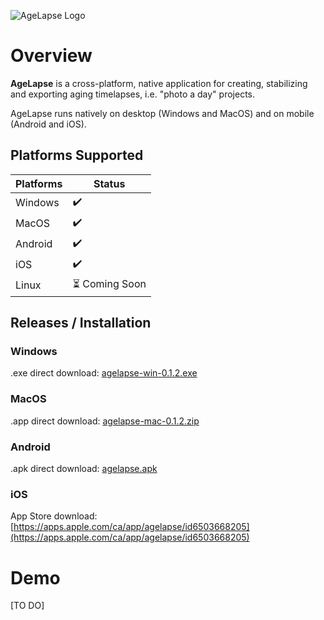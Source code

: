 ![AgeLapse Logo](https://i.imgur.com/lfC2Y4y.png)

# Overview

**AgeLapse** is a cross-platform, native application for creating, stabilizing and exporting aging timelapses, i.e. "photo a day" projects.  

AgeLapse runs natively on desktop (Windows and MacOS) and on mobile (Android and iOS).

## Platforms Supported

| Platforms                      | Status         |
|------------------------------|----------------|
| Windows           | ✔️             |
| MacOS        | ✔️             |
| Android     | ✔️             |
| iOS   | ✔️             |
| Linux            | ⏳ Coming Soon |

## Releases / Installation 

### Windows

.exe direct download: [agelapse-win-0.1.2.exe](https://archive.org/download/agelapse-windows-0.1.2/AgeLapse-0.1.2.exe) 

### MacOS

.app direct download: [agelapse-mac-0.1.2.zip](https://archive.org/download/agelapse-macos-0.1.2/agelapse-mac-0.1.2.zip)

### Android

.apk direct download: [agelapse.apk](https://archive.org/download/agelapse-apk/agelapse-apk.zip)

### iOS

App Store download: [https://apps.apple.com/ca/app/agelapse/id6503668205](https://apps.apple.com/ca/app/agelapse/id6503668205)

# Demo

[TO DO]
